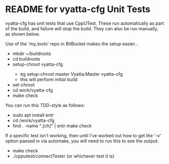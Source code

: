 # README for vyatta-cfg Unit Tests

vyatta-cfg has unit tests that use CppUTest.  These run automatically as
part of the build, and failure will stop the build.  They can also be run
manually, as shown below.

Use of the 'my_tools' repo in BitBucket makes the setup easier...

* mkdir ~/buildroots
* cd buildroots
* setup-chroot <chroot-name> <project> vyatta-cfg
  * eg setup-chroot master Vyatta:Master vyatta-cfg
  * this will perform initial build
* set-chroot <chroot-name>
* cd work/vyatta-cfg
* make check

You can run this TDD-style as follows:

* sudo apt install entr
* cd /work/vyatta-cfg
* find . -name "*.[ch]*" | entr make check

If a specific test isn't working, then until I've worked out how to get the
'-v' option passed in via automake, you will need to run this to see the
output:

* make check
* ./cpputest/connectTester (or whichever test it is)
